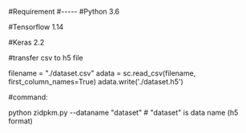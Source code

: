
#Requirement
#-----
#Python 3.6

#Tensorflow 1.14

#Keras 2.2

#transfer csv to h5 file

filename = "./dataset.csv"
adata = sc.read_csv(filename, first_column_names=True)
adata.write('./dataset.h5')

#command:

python zidpkm.py --dataname "dataset" # "dataset" is data name (h5 format) 

